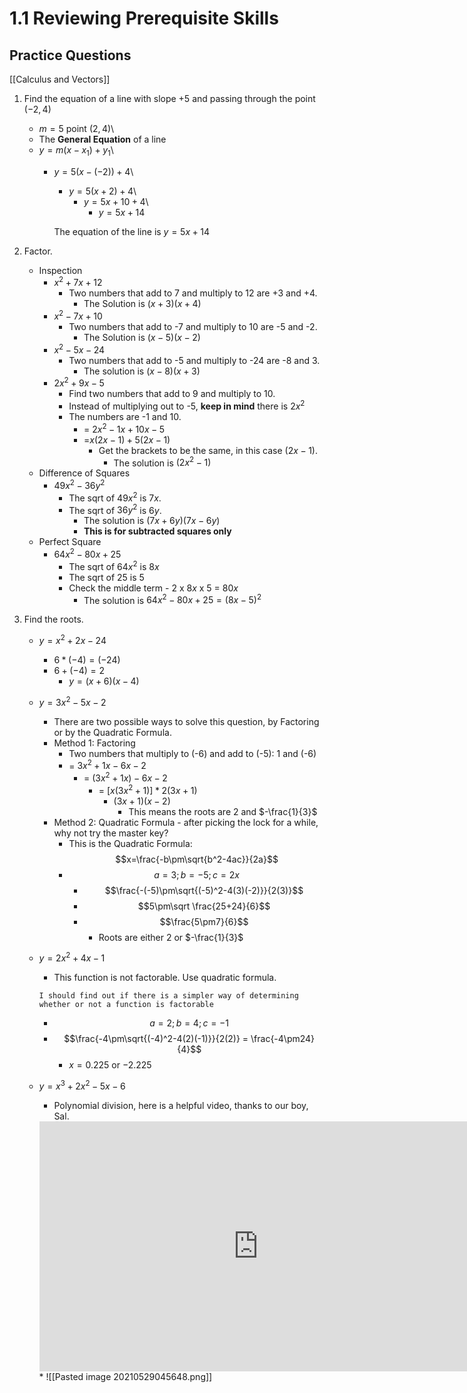 # 1.1 Reviewing Prerequisite Skills
## Practice Questions

[[Calculus and Vectors]]

1. Find the equation of a line with slope $+5$ and passing through the point 					$(-2,4)$
	
	* $m=5$ point $(2,4)$\
	* The **General Equation** of a line
	* $y=m(x-x_1)+y_1$\
		*	$y=5(x-(-2))+4$\
			*	$y=5(x+2)+4$\
				*	$y=5x+10+4$\
					*	$y=5x+14$
		
			The equation of the line is $y=5x+14$

2. Factor.
	* Inspection
		* $x^2+7x+12$
			*  Two numbers that add to 7 and multiply to 12 are +3 and +4.
				*  The Solution is $(x+3)(x+4)$
		* $x^2-7x+10$
			* Two numbers that add to -7 and multiply to 10 are -5 and -2.
				* The Solution is $(x-5)(x-2)$
		* $x^2-5x-24$
			* Two numbers that add to -5 and multiply to -24 are -8 and 3.
				* The solution is $(x-8)(x+3)$
		* $2x^2+9x-5$
			* Find two numbers that add to 9 and multiply to 10. 
			* Instead of multiplying out to -5, **keep in mind** there is $2x^2$
			* The numbers are -1 and 10. 
				* = $2x^2-1x+10x-5$
				* =$x(2x-1)+5(2x-1)$
					* Get the brackets to be the same, in this case $(2x-1)$.
						* The solution is $(2x^2-1)$
	* Difference of Squares
		* $49x^2-36y^2$
			* The sqrt of $49x^2$ is $7x$.
			* The sqrt of $36y^2$ is $6y$.
				* The solution is $(7x+6y)(7x-6y)$
				* **This is for subtracted squares only** 
	* Perfect Square
		* $64x^2-80x+25$
			* The sqrt of $64x^2$ is $8x$
			* The sqrt of 25 is 5
			* Check the middle term - $2$ x $8x$ x $5$ = $80x$
				* The solution is $64x^2-80x+25=(8x-5)^2$

3. Find the roots.
	* $y=x^2+2x-24$
		* $6*(-4)=(-24)$
		* $6+(-4)=2$
			* $y=(x+6)(x-4)$
	
	* $y=3x^2-5x-2$
		* There are two possible ways to solve this question, by Factoring or by the Quadratic Formula. 
		* Method 1: Factoring
			* Two numbers that multiply to (-6) and add to (-5): 1 and (-6)
			* = $3x^2+1x-6x-2$
				* = $(3x^2+1x)-6x-2$
					* = $[x(3x^2+1)]*2(3x+1)$
						* $(3x+1)(x-2)$
							* This means the roots are 2 and $-\frac{1}{3}$
		* Method 2: Quadratic Formula - after picking the lock for a while, why not try the master key?
			* This is the Quadratic Formula: $$x=\frac{-b\pm\sqrt{b^2-4ac}}{2a}$$
			* $$a=3;b=-5;c=2x$$
				* $$\frac{-(-5)\pm\sqrt{(-5)^2-4(3)(-2)}}{2(3)}$$
				* $$5\pm\sqrt \frac{25+24}{6}$$
				* $$\frac{5\pm7}{6}$$
					* Roots are either $2$ or $-\frac{1}{3}$
	
	* $y=2x^2+4x-1$
		* This function is not factorable. Use quadratic formula.
		~~~
		I should find out if there is a simpler way of determining whether or not a function is factorable
		~~~
		* $$a=2;b=4;c=-1$$
		* $$\frac{-4\pm\sqrt{(-4)^2-4(2)(-1)}}{2(2)} = \frac{-4\pm24}{4}$$
			* $x=0.225$ or $-2.225$
		
	* $y=x^3+2x^2-5x-6$
		* Polynomial division, here is a helpful video, thanks to our boy, Sal.
 		<iframe width="700" height="400" src="https://www.youtube.com/embed/8Wxw9bpKEGQ" title="YouTube video player" frameborder="0" allow="accelerometer; autoplay; clipboard-write; encrypted-media; gyroscope; picture-in-picture" allowfullscreen></iframe>
		* ![[Pasted image 20210529045648.png]]

		  



